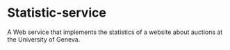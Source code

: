# Statistic-service
A Web service that implements the statistics of a website about auctions at the University of Geneva.
